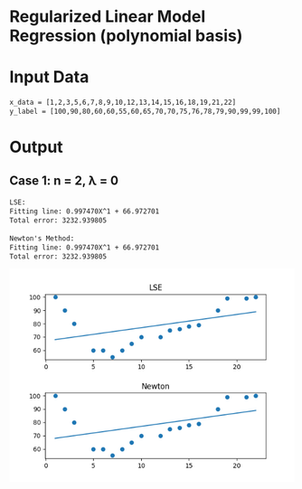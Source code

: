 # Regularized Linear Model Regression (polynomial basis)
 
# Input Data
```
x_data = [1,2,3,5,6,7,8,9,10,12,13,14,15,16,18,19,21,22]
y_label = [100,90,80,60,60,55,60,65,70,70,75,76,78,79,90,99,99,100]
```
# Output
## Case 1: n = 2, λ = 0
```
LSE:
Fitting line: 0.997470X^1 + 66.972701
Total error: 3232.939805

Newton's Method:
Fitting line: 0.997470X^1 + 66.972701
Total error: 3232.939805
```
![Case 1](https://github.com/jeffchengtw/Regularized-Linear-Model-Regression--polynomial-basis-/blob/main/n2l0.png)
